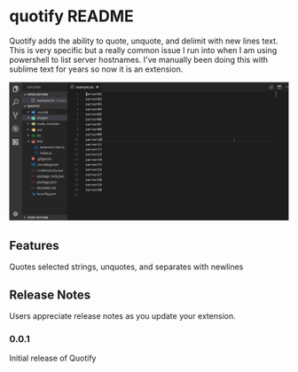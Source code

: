 # quotify README

Quotify adds the ability to quote, unquote, and delimit with new lines text.
This is very specific but a really common issue I run into when I am using powershell to list server hostnames.
I've manually been doing this with sublime text for years so now it is an extension.

![Example](images/example.gif)

## Features
Quotes selected strings, unquotes, and separates with newlines

## Release Notes

Users appreciate release notes as you update your extension.

### 0.0.1

Initial release of Quotify
